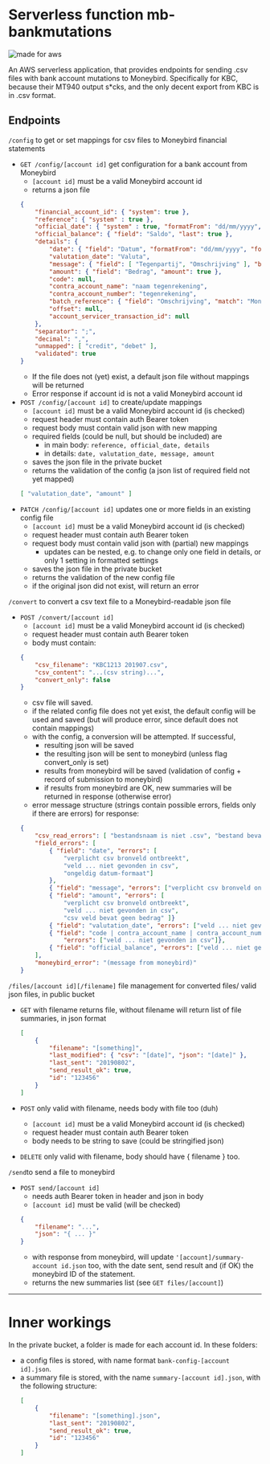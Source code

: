 # Serverless function mb-bankmutations
![made for aws](https://img.shields.io/badge/made%20for-AWS-blue)

An AWS serverless application, that provides endpoints for sending .csv files with bank account mutations to Moneybird.
Specifically for KBC, because their MT940 output s*cks, and the only decent export from KBC is in .csv format.

## Endpoints

`/config` to get or set mappings for csv files to Moneybird financial statements
* `GET /config/[account id]` get configuration for a bank account from Moneybird
    * `[account id]` must be a valid Moneybird account id
    * returns a json file
    ```json
    {
        "financial_account_id": { "system": true },
        "reference": { "system" : true },
        "official_date": { "system" : true, "formatFrom": "dd/mm/yyyy", "formatTo": "yyyy-mm-dd" },
        "official_balance": { "field": "Saldo", "last": true },
        "details": {
            "date": { "field": "Datum", "formatFrom": "dd/mm/yyyy", "formatTo": "yyyy-mm-dd" },
            "valutation_date": "Valuta",
            "message": { "field": [ "Tegenpartij", "Omschrijving" ], "beautify": true },
            "amount": { "field": "Bedrag", "amount": true },
            "code": null,
            "contra_account_name": "naam tegenrekening",
            "contra_account_number": "tegenrekening",
            "batch_reference": { "field": "Omschrijving", "match": "Moneybird", "offset": 10, "length": 12 },
            "offset": null,
            "account_servicer_transaction_id": null
        },
        "separator": ";",
        "decimal": ",",
        "unmapped": [ "credit", "debet" ],
        "validated": true
    }
    ```
    * If the file does not (yet) exist, a default json file without mappings will be returned
    * Error response if account id is not a valid Moneybird account id
* `POST /config/[account id]` to create/update mappings
    * `[account id]` must be a valid Moneybird account id (is checked)
    * request header must contain auth Bearer token
    * request body must contain valid json with new mapping
    * required fields (could be null, but should be included) are
        * in main body: `reference, official_date, details`
        * in details: `date, valutation_date, message, amount`
    * saves the json file in the private bucket
    * returns the validation of the config (a json list of required field not yet mapped)
    ```json
    [ "valutation_date", "amount" ]
    ```
* `PATCH /config/[account id]` updates one or more fields in an existing config file
    * `[account id]` must be a valid Moneybird account id (is checked)
    * request header must contain auth Bearer token
    * request body must contain valid json with (partial) new mappings
        * updates can be nested, e.g. to change only one field in details, or only 1 setting in formatted settings
    * saves the json file in the private bucket
    * returns the validation of the new config file
    * if the original json did not exist, will return an error

`/convert` to convert a csv text file to a Moneybird-readable json file
* `POST /convert/[account id]`
    * `[account id]` must be a valid Moneybird account id (is checked)
    * request header must contain auth Bearer token
    * body must contain:
    ```json
    {
        "csv_filename": "KBC1213 201907.csv",
        "csv_content": "...(csv string)...",
        "convert_only": false
    }
    ```
    * csv file will saved.
    * if the related config file does not yet exist, the default config will be used and saved (but will produce error, since default does not contain mappings)
    * with the config, a conversion will be attempted. If successful, 
        * resulting json will be saved
        * the resulting json will be sent to moneybird (unless flag convert_only is set)
        * results from moneybird will be saved (validation of config + record of submission to moneybird)
        * if results from moneybird are OK, new summaries will be returned in response (otherwise error)
    * error message structure (strings contain possible errors, fields only if there are errors) for response:
    ```json
    {
        "csv_read_errors": [ "bestandsnaam is niet .csv", "bestand bevat geen (leesbare) regels","kan regels niet lezen"],
        "field_errors": [
            { "field": "date", "errors": [
                "verplicht csv bronveld ontbreekt",
                "veld ... niet gevonden in csv",
                "ongeldig datum-formaat"] 
            },
            { "field": "message", "errors": ["verplicht csv bronveld ontbreekt", "veld ... niet gevonden in csv"] },
            { "field": "amount", "errors": [
                "verplicht csv bronveld ontbreekt", 
                "veld ... niet gevonden in csv", 
                "csv veld bevat geen bedrag" ]}
            { "field": "valutation_date", "errors": ["veld ... niet gevonden in csv", "ongeldig datum-formaat"] },
            { "field": "code | contra_account_name | contra_account_number | account_servicer_transaction_id", 
                "errors": ["veld ... niet gevonden in csv"]},
            { "field": "official_balance", "errors": ["veld ... niet gevonden in csv", "csv veld bevat geen bedrag"] }
        ],
        "moneybird_error": "(message from moneybird)"
    }
    ```

`/files/[account id][/filename]` file management for converted files/ valid json files, in public bucket
* `GET` with filename returns file, without filename will return list of file summaries, in json format
    ```json
    [
        { 
            "filename": "[something]",
            "last_modified": { "csv": "[date]", "json": "[date]" },
            "last_sent": "20190802",
            "send_result_ok": true,
            "id": "123456"
        }
    ]
    ```
* `POST` only valid with filename, needs body with file too (duh)
    * `[account id]` must be a valid Moneybird account id (is checked)
    * request header must contain auth Bearer token
    * body needs to be string to save (could be stringified json)

* `DELETE` only valid with filename, body should have { filename } too.

`/send`to send a file to moneybird
* `POST send/[account id]`
    * needs auth Bearer token in header and json in body
    * `[account id]` must be valid (will be checked)
    ```json
    {
        "filename": "...",
        "json": "{ ... }"
    }
    ```
    * with response from moneybird, will update `'[account]/summary-account id.json` too, with the date sent, send result and (if OK) the moneybird ID of the statement.
    * returns the new summaries list (see `GET files/[account]`)


---
# Inner workings

In the private bucket, a folder is made for each account id. In these folders:
* a config files is stored, with name format `bank-config-[account id].json`.
* a summary file is stored, with the name `summary-[account id].json`, with the following structure:
    ```json
    [
        { 
            "filename": "[something].json",
            "last_sent": "20190802",
            "send_result_ok": true,
            "id": "123456"
        }
    ]
    ```
